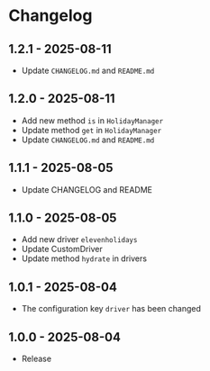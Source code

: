  
# Changelog

## 1.2.1 - 2025-08-11
- Update `CHANGELOG.md` and `README.md`

## 1.2.0 - 2025-08-11
- Add new method `is` in `HolidayManager`
- Update method `get` in `HolidayManager`
- Update `CHANGELOG.md` and `README.md`

## 1.1.1 - 2025-08-05
- Update CHANGELOG and README

## 1.1.0 - 2025-08-05
- Add new driver `elevenholidays`
- Update CustomDriver
- Update method `hydrate` in drivers

## 1.0.1 - 2025-08-04
- The configuration key `driver` has been changed

## 1.0.0 - 2025-08-04
- Release
